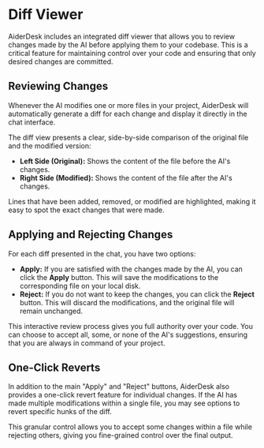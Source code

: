 # Diff Viewer

AiderDesk includes an integrated diff viewer that allows you to review changes made by the AI before applying them to your codebase. This is a critical feature for maintaining control over your code and ensuring that only desired changes are committed.

## Reviewing Changes

Whenever the AI modifies one or more files in your project, AiderDesk will automatically generate a diff for each change and display it directly in the chat interface.

The diff view presents a clear, side-by-side comparison of the original file and the modified version:

-   **Left Side (Original):** Shows the content of the file before the AI's changes.
-   **Right Side (Modified):** Shows the content of the file after the AI's changes.

Lines that have been added, removed, or modified are highlighted, making it easy to spot the exact changes that were made.

## Applying and Rejecting Changes

For each diff presented in the chat, you have two options:

-   **Apply:** If you are satisfied with the changes made by the AI, you can click the **Apply** button. This will save the modifications to the corresponding file on your local disk.
-   **Reject:** If you do not want to keep the changes, you can click the **Reject** button. This will discard the modifications, and the original file will remain unchanged.

This interactive review process gives you full authority over your code. You can choose to accept all, some, or none of the AI's suggestions, ensuring that you are always in command of your project.

## One-Click Reverts

In addition to the main "Apply" and "Reject" buttons, AiderDesk also provides a one-click revert feature for individual changes. If the AI has made multiple modifications within a single file, you may see options to revert specific hunks of the diff.

This granular control allows you to accept some changes within a file while rejecting others, giving you fine-grained control over the final output.

